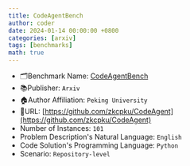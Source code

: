 ```yaml
---
title: CodeAgentBench
author: coder
date: 2024-01-14 00:00:00 +0800
categories: [arxiv]
tags: [benchmarks]
math: true
---
```


- 🗂️Benchmark Name: [CodeAgentBench](https://arxiv.org/abs/2401.07339)
- 📚Publisher: `Arxiv`
- 🏠Author Affiliation: `Peking University`
- 🔗URL: [https://github.com/zkcpku/CodeAgent](https://github.com/zkcpku/CodeAgent)
- Number of Instances: `101`
- Problem Description's Natural Language: `English`
- Code Solution's Programming Language: `Python`
- Scenario: `Repository-level`
